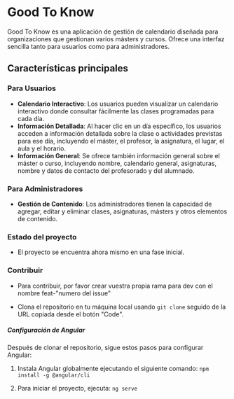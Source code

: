 # Good To Know

Good To Know es una aplicación de gestión de calendario diseñada para organizaciones que gestionan varios másters y cursos. Ofrece una interfaz sencilla tanto para usuarios como para administradores.

## Características principales

### Para Usuarios

- **Calendario Interactivo**: Los usuarios pueden visualizar un calendario interactivo donde consultar fácilmente las clases programadas para cada día.
- **Información Detallada**: Al hacer clic en un día específico, los usuarios acceden a información detallada sobre la clase o actividades previstas para ese día, incluyendo el máster, el profesor, la asignatura, el lugar, el aula y el horario.
- **Información General**: Se ofrece también información general sobre el máster o curso, incluyendo nombre, calendario general, asignaturas, nombre y datos de contacto del profesorado y del alumnado.

### Para Administradores

- **Gestión de Contenido**: Los administradores tienen la capacidad de agregar, editar y eliminar clases, asignaturas, másters y otros elementos de contenido.

### Estado del proyecto

- El proyecto se encuentra ahora mismo en una fase inicial.

### Contribuir

- Para contribuir, por favor crear vuestra propia rama para dev con el nombre feat-"numero del issue"

- Clona el repositorio en tu máquina local usando `git clone` seguido de la URL copiada desde el botón "Code".

##### Configuración de Angular

Después de clonar el repositorio, sigue estos pasos para configurar Angular:

1. Instala Angular globalmente ejecutando el siguiente comando: `npm install -g @angular/cli`

2. Para iniciar el proyecto, ejecuta: `ng serve`
